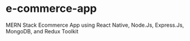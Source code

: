 # e-commerce-app
MERN Stack Ecommerce App using React Native, Node.Js, Express.Js, MongoDB, and Redux Toolkit
